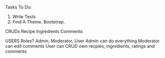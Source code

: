 Tasks To Do: 

1. Write Tests
2. Find A Theme. Bootstrap.

CRUDs
  Recipe
  Ingredients
  Comments

USERS
  Roles? 
  Admin, Moderator, User
  Admin can do everything
  Moderator can edit comments
  User can CRUD own recpies, ingredients, ratings and comments
